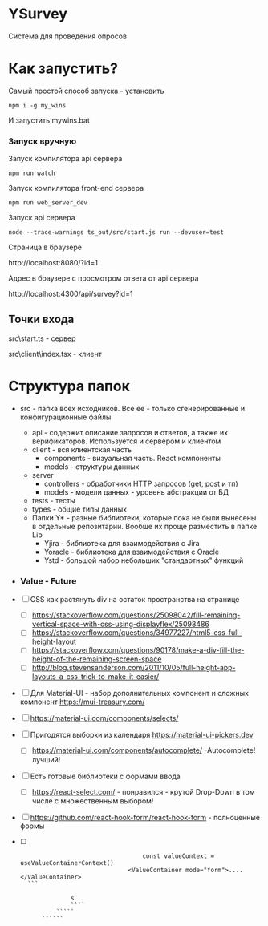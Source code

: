 # YSurvey

Система для проведения опросов

# Как запустить?

Самый простой способ запуска - установить 

`npm i -g my_wins`

И запустить mywins.bat

### Запуск вручную

Запуск компилятора api сервера

`npm run watch`

Запуск компилятора front-end сервера

`npm run web_server_dev`

Запуск api сервера

`node --trace-warnings ts_out/src/start.js run --devuser=test`

Страница в браузере

http://localhost:8080/?id=1

Адрес в браузере с просмотром ответа от api сервера

http://localhost:4300/api/survey?id=1

## Точки входа

src\start.ts - сервер

src\client\index.tsx - клиент

# Структура папок

- src - папка всех исходников. Все ее - только сгенерированные и конфигурационные файлы

  - api - содержит описание запросов и ответов, а также их верификаторов.  Используется и сервером и клиентом
  - client - вся клиентская часть
    - components - визуальная часть. React компоненты
    - models - структуры данных
  - server
    - controllers - обработчики HTTP запросов (get, post и тп)
    - models - модели данных - уровень абстракции от БД
  - tests - тесты
  - types - общие типы данных
  - Папки Y* - разные библиотеки, которые пока не были вынесены в отдельные репозитарии. Вообще их проще разместить в папке Lib
    - Yjira - библиотека для взаимодействия с Jira
    - Yoracle - библиотека для взаимодействия с Oracle
    - Ystd - большой набор небольших "стандартных" функций

  

- ### Value - Future

-   [ ] CSS как растянуть div на остаток пространства на странице

    -   [ ] https://stackoverflow.com/questions/25098042/fill-remaining-vertical-space-with-css-using-displayflex/25098486
    -   [ ] https://stackoverflow.com/questions/34977227/html5-css-full-height-layout
    -   [ ] https://stackoverflow.com/questions/90178/make-a-div-fill-the-height-of-the-remaining-screen-space
    -   [ ] http://blog.stevensanderson.com/2011/10/05/full-height-app-layouts-a-css-trick-to-make-it-easier/

-   [ ] Для Material-UI - набор дополнительных компонент и сложных компонент
        https://mui-treasury.com/
-   [ ] https://material-ui.com/components/selects/

-   [ ] Пригодятся выборки из календаря https://material-ui-pickers.dev

    -   [ ] https://material-ui.com/components/autocomplete/ -Autocomplete! лучший!

-   [ ] Есть готовые библиотеки с формами ввода

    -   [ ] https://react-select.com/ - понравился - крутой Drop-Down в том числе с множественным выбором!

-   [ ] https://github.com/react-hook-form/react-hook-form - полноценные формы

-   [ ] ``````
                                    const valueContext = useValueContainerContext()
                                <ValueContainer mode="form">....</ValueContainer>
    ```

                s
                ````
            `````
        ``````
